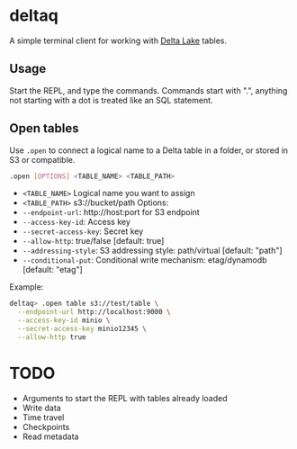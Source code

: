 # deltaq

A simple terminal client for working with [Delta Lake](https://delta.io) tables.  

## Usage
Start the REPL, and type the commands. Commands start with ".", anything not starting with a dot is treated like an SQL statement.

## Open tables
Use `.open` to connect a logical name to a Delta table in a folder, or stored in S3 or compatible.
```bash
.open [OPTIONS] <TABLE_NAME> <TABLE_PATH>
```
- `<TABLE_NAME>`  Logical name you want to assign
- `<TABLE_PATH>`  s3://bucket/path
Options:
- `--endpoint-url`: http://host:port for S3 endpoint
- `--access-key-id`: Access key
- `--secret-access-key`: Secret key
- `--allow-http`: true/false [default: true]
- `--addressing-style`: S3 addressing style: path/virtual [default: "path"]
- `--conditional-put`: Conditional write mechanism: etag/dynamodb [default: "etag"]

Example:
```bash
deltaq> .open table s3://test/table \
  --endpoint-url http://localhost:9000 \
  --access-key-id minio \
  --secret-access-key minio12345 \
  --allow-http true
```

# TODO
- Arguments to start the REPL with tables already loaded
- Write data
- Time travel
- Checkpoints
- Read metadata
